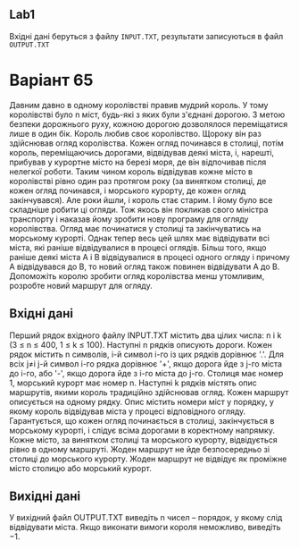 ## Lab1

Вхідні дані беруться з файлу `INPUT.TXT`, результати записуються в файл `OUTPUT.TXT`

# Варіант 65

Давним давно в одному королівстві правив мудрий король. У тому королівстві було n міст, будь-які з яких були з'єднані дорогою. З метою безпеки дорожнього руху, кожною дорогою дозволялося переміщатися лише в один бік.
Король любив своє королівство. Щороку він раз здійснював огляд королівства. Кожен огляд починався в столиці, потім король, переміщаючись дорогами, відвідував деякі міста, і, нарешті, прибував у курортне місто на березі моря, де він відпочивав після нелегкої роботи. Таким чином король відвідував кожне місто в королівстві рівно один раз протягом року (за винятком столиці, де кожен огляд починався, і морського курорту, де кожен огляд закінчувався).
Але роки йшли, і король стає старим. І йому було все складніше робити ці огляди. Тож якось він покликав свого міністра транспорту і наказав йому зробити нову програму для огляду королівства. Огляд має починатися у столиці та закінчуватись на морському курорті. Однак тепер весь цей шлях має відвідувати всі міста, які раніше відвідувалися в процесі оглядів. Більш того, якщо раніше деякі міста A і B відвідувалися в процесі одного огляду і причому A відвідувався до B, то новий огляд також повинен відвідувати A до B.
Допоможіть королю зробити огляд королівства менш утомливим, розробте новий маршрут для огляду.

## Вхідні дані

Перший рядок вхідного файлу INPUT.TXT містить два цілих числа: n і k (3 ≤ n ≤ 400, 1 ≤ k ≤ 100). Наступні n рядків описують дороги. Кожен рядок містить n символів, i-й символ i-го із цих рядків дорівнює '.'. Для всіх j≠i j-й символ i-го рядка дорівнює '+', якщо дорога йде з j-го міста до i-го, або '-', якщо дорога йде з i-го міста до j-го. Столиця має номер 1, морський курорт має номер n.
Наступні k рядків містять опис маршрутів, якими король традиційно здійснював огляд. Кожен маршрут описується на одному рядку. Опис містить номери міст у порядку, у якому король відвідував міста у процесі відповідного огляду. Гарантується, що кожен огляд починається в столиці, закінчується в морському курорті, і слідує всіма дорогами в коректному напрямку. Кожне місто, за винятком столиці та морського курорту, відвідується рівно в одному маршруті. Жоден маршрут не йде безпосередньо зі столиці до морського курорту. Жоден маршрут не відвідує як проміжне місто столицю або морський курорт.

## Вихідні дані

У вихідний файл OUTPUT.TXT виведіть n чисел – порядок, у якому слід відвідувати міста. Якщо виконати вимоги короля неможливо, виведіть −1.